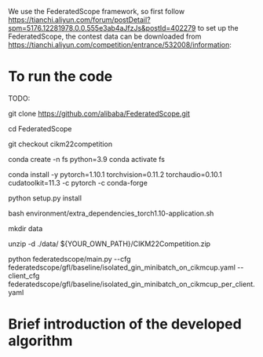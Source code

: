 We use the FederatedScope framework, so first follow https://tianchi.aliyun.com/forum/postDetail?spm=5176.12281978.0.0.555e3ab4aJfzJs&postId=402279 to set up the FederatedScope, the contest data can be downloaded from https://tianchi.aliyun.com/competition/entrance/532008/information:

# To run the code

TODO: 

git clone https://github.com/alibaba/FederatedScope.git

cd FederatedScope

git checkout cikm22competition

conda create -n fs python=3.9
conda activate fs

conda install -y pytorch=1.10.1 torchvision=0.11.2 torchaudio=0.10.1 cudatoolkit=11.3 -c pytorch -c conda-forge

python setup.py install

bash environment/extra_dependencies_torch1.10-application.sh

mkdir data

unzip -d ./data/ ${YOUR_OWN_PATH}/CIKM22Competition.zip

python federatedscope/main.py --cfg federatedscope/gfl/baseline/isolated_gin_minibatch_on_cikmcup.yaml --client_cfg federatedscope/gfl/baseline/isolated_gin_minibatch_on_cikmcup_per_client.yaml

# Brief introduction of the developed algorithm
